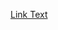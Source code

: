 [Link Text](https://www.figma.com/proto/AXrmKztyS7YFseN7RvjIqx/Learno?node-id=1-2&starting-point-node-id=1%3A2)

<!---
Kaviya-moorthy/Kaviya-moorthy is a ✨ special ✨ repository because its `README.md` (this file) appears on your GitHub profile.
You can click the Preview link to take a look at your changes.
--->
